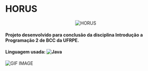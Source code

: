 # HORUS

<p align="center">
<img alt="HORUS" src="https://i.redd.it/n7lbmotqo9a71.png"/>
</p>


#### Projeto desenvolvido para conclusão da disciplina Introdução a Programação 2 de BCC da UFRPE. 

#### Linguagem usada: <img alt="Java" src="https://img.shields.io/badge/java-%23ED8B00.svg?style=for-the-badge&logo=java&logoColor=white"/>

![GIF IMAGE](https://github.com/eduardaalvess/horus/blob/master/github/horus-visualizacao.gif)



